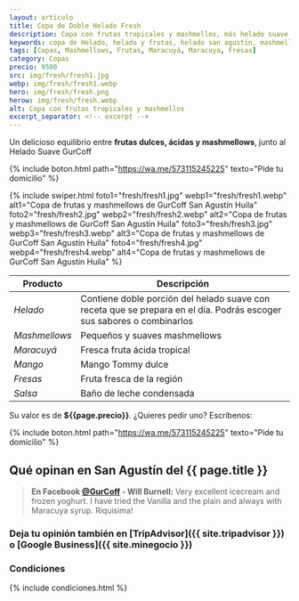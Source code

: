```yaml
---
layout: articulo
title: Copa de Doble Helado Fresh
description: Copa con frutas tropicales y mashmellos, más helado suave GurCoff
keywords: copa de Helado, helado y frutas, helado san agustin, mashmellos san agustin, frutas san agustin
tags: [Copas, Mashmellows, Frutas, Maracuyá, Maracuya, Fresas]
category: Copas
precio: 9500
src: img/fresh/fresh1.jpg
webp: img/fresh/fresh1.webp
hero: img/fresh/fresh.png
herow: img/fresh/fresh.webp
alt: Copa con frutas tropicales y mashmellos
excerpt_separator: <!-- excerpt -->
---
```

Un delicioso equilibrio entre **frutas dulces, ácidas y mashmellows**, junto al Helado Suave GurCoff

<!-- excerpt -->

{% include boton.html path="https://wa.me/573115245225" texto="Pide tu domicilio" %}

<!-- Swiper -->
{% include swiper.html foto1="fresh/fresh1.jpg" webp1="fresh/fresh1.webp" alt1="Copa de frutas y mashmellows de GurCoff San Agustín Huila" foto2="fresh/fresh2.jpg" webp2="fresh/fresh2.webp" alt2="Copa de frutas y mashmellows de GurCoff San Agustín Huila" foto3="fresh/fresh3.jpg" webp3="fresh/fresh3.webp" alt3="Copa de frutas y mashmellows de GurCoff San Agustín Huila" foto4="fresh/fresh4.jpg" webp4="fresh/fresh4.webp" alt4="Copa de frutas y mashmellows de GurCoff San Agustín Huila" %}

| Producto | Descripción |
| ----------- | ------ |
| *Helado* | Contiene doble porción del helado suave con receta que se prepara en el día. Podrás escoger sus sabores o combinarlos |
| *Mashmellows* | Pequeños y suaves mashmellows |
| *Maracuyá* | Fresca fruta ácida tropical |
| *Mango* | Mango Tommy dulce |
| *Fresas* | Fruta fresca de la región |
| *Salsa* | Baño de leche condensada |

Su valor es de **${{page.precio}}**. ¿Quieres pedir uno? Escríbenos:

{% include boton.html path="https://wa.me/573115245225" texto="Pide tu domicilio" %}

## Qué opinan en San Agustín del {{ page.title }}

> **En Facebook [@GurCoff]({{site.facebook}}) - Will Burnell:** Very excellent icecream and frozen yoghurt. I have tried the Vanilla and the plain and always with Maracuya syrup. Riquisima!

### Deja tu opinión también en [TripAdvisor]({{ site.tripadvisor }}) o [Google Business]({{ site.minegocio }})

### Condiciones

{% include condiciones.html %}
